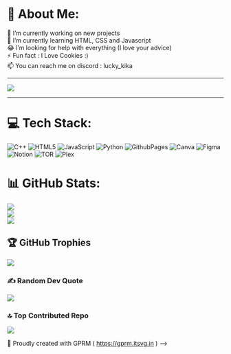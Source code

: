 # 💫 About Me:
🔭 I’m currently working on new projects<br>🌱 I’m currently learning HTML, CSS and Javascript<br>😂 I’m looking for help with everything (I love your advice)<br>⚡ Fun fact : I Love Cookies :)<br>📫 You can reach me on discord : lucky_kika

---
[![](https://visitcount.itsvg.in/api?id=luckythecookie&icon=8&color=0)](https://visitcount.itsvg.in)

---

# 💻 Tech Stack:
![C++](https://img.shields.io/badge/c++-%2300599C.svg?style=for-the-badge&logo=c%2B%2B&logoColor=white) ![HTML5](https://img.shields.io/badge/html5-%23E34F26.svg?style=for-the-badge&logo=html5&logoColor=white) ![JavaScript](https://img.shields.io/badge/javascript-%23323330.svg?style=for-the-badge&logo=javascript&logoColor=%23F7DF1E) ![Python](https://img.shields.io/badge/python-3670A0?style=for-the-badge&logo=python&logoColor=ffdd54) ![GithubPages](https://img.shields.io/badge/github%20pages-121013?style=for-the-badge&logo=github&logoColor=white) ![Canva](https://img.shields.io/badge/Canva-%2300C4CC.svg?style=for-the-badge&logo=Canva&logoColor=white) ![Figma](https://img.shields.io/badge/figma-%23F24E1E.svg?style=for-the-badge&logo=figma&logoColor=white) ![Notion](https://img.shields.io/badge/Notion-%23000000.svg?style=for-the-badge&logo=notion&logoColor=white) ![TOR](https://img.shields.io/badge/tor-%237E4798.svg?style=for-the-badge&logo=tor-project&logoColor=white) ![Plex](https://img.shields.io/badge/plex-%23E5A00D.svg?style=for-the-badge&logo=plex&logoColor=white)
# 📊 GitHub Stats:
![](https://github-readme-stats.vercel.app/api?username=luckythecookie&theme=dark&hide_border=false&include_all_commits=true&count_private=true)<br/>
![](https://github-readme-streak-stats.herokuapp.com/?user=luckythecookie&theme=dark&hide_border=false)<br/>
![](https://github-readme-stats.vercel.app/api/top-langs/?username=luckythecookie&theme=dark&hide_border=false&include_all_commits=true&count_private=true&layout=compact)

## 🏆 GitHub Trophies
![](https://github-profile-trophy.vercel.app/?username=luckythecookie&theme=discord&no-frame=false&no-bg=false&margin-w=4)

### ✍️ Random Dev Quote
![](https://quotes-github-readme.vercel.app/api?type=horizontal&theme=dark)

### 🔝 Top Contributed Repo
![](https://github-contributor-stats.vercel.app/api?username=luckythecookie&limit=5&theme=dracula&combine_all_yearly_contributions=true)

💛 Proudly created with GPRM ( https://gprm.itsvg.in ) -->
